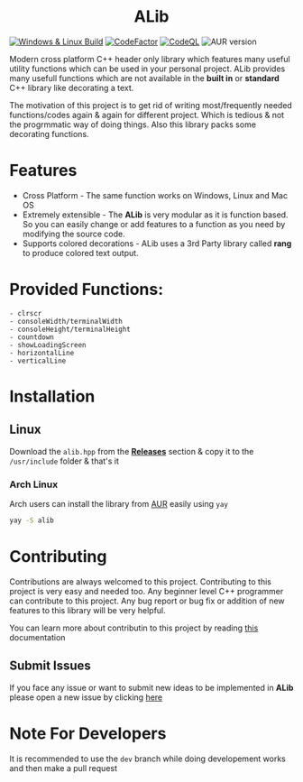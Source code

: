 <h1 align="center">ALib</h1>


[![Windows & Linux Build](https://github.com/Abir-Tx/ALib/actions/workflows/build_test.yml/badge.svg)](https://github.com/Abir-Tx/ALib/actions/workflows/build_test.yml) [![CodeFactor](https://www.codefactor.io/repository/github/abir-tx/alib/badge)](https://www.codefactor.io/repository/github/abir-tx/alib) [![CodeQL](https://github.com/Abir-Tx/ALib/actions/workflows/codeql.yml/badge.svg)](https://github.com/Abir-Tx/ALib/actions/workflows/codeql.yml) ![AUR version](https://img.shields.io/aur/version/alib?logo=archlinux)


Modern cross platform C++ header only library which features many useful utility functions which can be used in your personal project.
ALib provides many usefull functions which are not available in the **built in** or **standard** C++ library like decorating a text.

The motivation of this project is to get rid of writing most/frequently needed functions/codes again & again for different project. Which is tedious & not the progrmmatic way of doing things. Also this library packs some decorating functions.

# Features

- Cross Platform - The same function works on Windows, Linux and Mac OS
- Extremely extensible - The **ALib** is very modular as it is function based. So you can easily change or add features to a function as you need by modifying the source code.
- Supports colored decorations - ALib uses a 3rd Party library called **rang** to produce colored text output.


# Provided Functions:
 ```- decorateMe
 - clrscr
 - consoleWidth/terminalWidth
 - consoleHeight/terminalHeight
 - countdown
 - showLoadingScreen
 - horizontalLine
 - verticalLine
```

# Installation

## Linux
Download the `alib.hpp` from the **[Releases](https://github.com/Abir-Tx/ALib/releases)** section & copy it to the `/usr/include` folder & that's it
### Arch Linux
Arch users can install the library from [AUR](https://aur.archlinux.org/packages/alib) easily using `yay`
```bash
yay -S alib
```

# Contributing 
Contributions are always welcomed to this project. Contributing to this project is very easy and needed too. Any beginner level C++ programmer can contribute to this project. Any bug report or bug fix or addition of new features to this library will be very helpful.

You can learn more about contributin to this project by reading [this](CONTRIBUTING.md) documentation

## Submit Issues
If you face any issue or want to submit new ideas to be implemented in **ALib** please open a new issue by clicking [here](https://github.com/Abir-Tx/ALib/issues/new)

# Note For Developers
It is recommended to use the `dev` branch while doing developement works and then make a pull request


